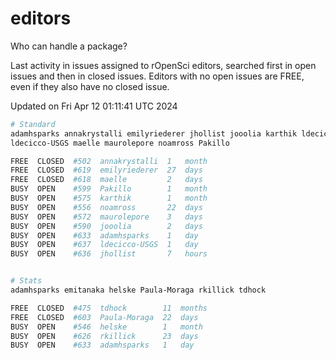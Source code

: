 # editors

Who can handle a package?

Last activity in issues assigned to rOpenSci editors, searched first in open
issues and then in closed issues. Editors with no open issues are FREE, even if
they also have no closed issue.


Updated on Fri Apr 12 01:11:41 UTC 2024

```bash
# Standard
adamhsparks annakrystalli emilyriederer jhollist jooolia karthik ldecicco
ldecicco-USGS maelle maurolepore noamross Pakillo

FREE  CLOSED  #502  annakrystalli  1   month
FREE  CLOSED  #619  emilyriederer  27  days
FREE  CLOSED  #618  maelle         2   days
BUSY  OPEN    #599  Pakillo        1   month
BUSY  OPEN    #575  karthik        1   month
BUSY  OPEN    #556  noamross       22  days
BUSY  OPEN    #572  maurolepore    3   days
BUSY  OPEN    #590  jooolia        2   days
BUSY  OPEN    #633  adamhsparks    1   day
BUSY  OPEN    #637  ldecicco-USGS  1   day
BUSY  OPEN    #636  jhollist       7   hours


# Stats
adamhsparks emitanaka helske Paula-Moraga rkillick tdhock

FREE  CLOSED  #475  tdhock        11  months
FREE  CLOSED  #603  Paula-Moraga  22  days
BUSY  OPEN    #546  helske        1   month
BUSY  OPEN    #626  rkillick      23  days
BUSY  OPEN    #633  adamhsparks   1   day
```
